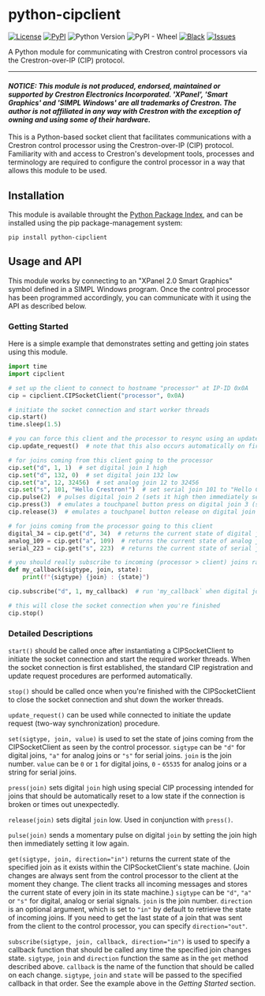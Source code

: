 # python-cipclient
[![License](https://img.shields.io/github/license/klenae/python-cipclient)](https://github.com/klenae/python-cipclient/blob/master/LICENSE)
[![PyPI](https://img.shields.io/pypi/v/python-cipclient)](https://pypi.org/project/python-cipclient/)
![Python Version](https://img.shields.io/pypi/pyversions/python-cipclient)
![PyPI - Wheel](https://img.shields.io/pypi/wheel/python-cipclient)
[![Black](https://img.shields.io/badge/code%20style-black-000000)](https://github.com/ambv/black)
[![Issues](https://img.shields.io/github/issues/klenae/python-cipclient)](https://github.com/klenae/python-cipclient/issues)

A Python module for communicating with Crestron control processors via the
Crestron-over-IP (CIP) protocol.

---

#### _NOTICE: This module is not produced, endorsed, maintained or supported by Crestron Electronics Incorporated. 'XPanel', 'Smart Graphics' and 'SIMPL Windows' are all trademarks of Crestron. The author is not affiliated in any way with Crestron with the exception of owning and using some of their hardware._

This is a Python-based socket client that facilitates communications with a Crestron control processor using the Crestron-over-IP (CIP) protocol. Familiarity with and access to Crestron's development tools, processes and terminology are required to configure the control processor in a way that allows this module to be used. 


## Installation
This module is available throught the [Python Package Index](https://pypi.org/project/python-cipclient/), and can be installed using the pip package-management system:

`pip install python-cipclient`

## Usage and API
This module works by connecting to an "XPanel 2.0 Smart Graphics" symbol defined in a SIMPL Windows program.  Once the control processor has been programmed accordingly, you can communicate with it using the API as described below.

### Getting Started
Here is a simple example that demonstrates setting and getting join states using this module.

```python
import time
import cipclient

# set up the client to connect to hostname "processor" at IP-ID 0x0A
cip = cipclient.CIPSocketClient("processor", 0x0A)

# initiate the socket connection and start worker threads
cip.start()
time.sleep(1.5)

# you can force this client and the processor to resync using an update request
cip.update_request()  # note that this also occurs automatically on first connection

# for joins coming from this client going to the processor
cip.set("d", 1, 1)  # set digital join 1 high
cip.set("d", 132, 0)  # set digital join 132 low
cip.set("a", 12, 32456)  # set analog join 12 to 32456
cip.set("s", 101, "Hello Crestron!")  # set serial join 101 to "Hello Crestron!"
cip.pulse(2)  # pulses digital join 2 (sets it high then immediately sets it low again)
cip.press(3)  # emulates a touchpanel button press on digital join 3 (stays high until released)
cip.release(3)  # emulates a touchpanel button release on digital join 3

# for joins coming from the processor going to this client
digital_34 = cip.get("d", 34)  # returns the current state of digital join 34
analog_109 = cip.get("a", 109)  # returns the current state of analog join 109
serial_223 = cip.get("s", 223)  # returns the current state of serial join 223

# you should really subscribe to incoming (processor > client) joins rather than polling
def my_callback(sigtype, join, state):
    print(f"{sigtype} {join} : {state}")

cip.subscribe("d", 1, my_callback)  # run 'my_callback` when digital join 1 changes

# this will close the socket connection when you're finished
cip.stop()
```

### Detailed Descriptions
`start()` should be called once after instantiating a CIPSocketClient to initiate the socket connection and start the required worker threads.  When the socket connection is first established, the standard CIP registration and update request procedures are performed automatically.  

`stop()` should be called once when you're finished with the CIPSocketClient to close the socket connection and shut down the worker threads.

`update_request()` can be used while connected to initiate the update request (two-way synchronization) procedure.

`set(sigtype, join, value)` is used to set the state of joins coming from the CIPSocketClient as seen by the control processor.  `sigtype` can be `"d"` for digital joins, `"a"` for analog joins or `"s"` for serial joins.  `join` is the join number.  `value` can be `0` or `1` for digital joins, `0` - `65535` for analog joins or a string for serial joins.

`press(join)` sets digital `join` high using special CIP processing intended for joins that should be automatically reset to a low state if the connection is broken or times out unexpectedly.   

`release(join)` sets digital `join` low.  Used in conjunction with `press()`.

`pulse(join)` sends a momentary pulse on digital `join` by setting the join high then immediately setting it low again.

`get(sigtype, join, direction="in")` returns the current state of the specified join as it exists within the CIPSocketClient's state machine.  (Join changes are always sent from the control processor to the client at the moment they change.  The client tracks all incoming messages and stores the current state of every join in its state machine.)  `sigtype` can be `"d"`, `"a"` or `"s"` for digital, analog or serial signals.  `join` is the join number.  `direction` is an optional argument, which is set to `"in"` by default to retrieve the state of incoming joins.  If you need to get the last state of a join that was sent from the client to the control processor, you can specify `direction="out"`.

`subscribe(sigtype, join, callback, direction="in")` is used to specify a callback function that should be called any time the specified join changes state.  `sigtype`, `join` and `direction` function the same as in the `get` method described above.  `callback` is the name of the function that should be called on each change.  `sigtype`, `join` and `state` will be passed to the specified callback in that order.  See the example above in the *Getting Started* section.

